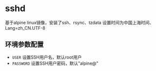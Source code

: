 # sshd
基于alpine linux镜像，安装了ssh、rsync、tzdata
设置时间为中国上海时间、Lang=zh_CN.UTF-8

## 环境参数配置
- `USER` 设置SSH用户名，默认root用户
- `PASSWORD` 设置SSH用户密码，默认"alpine@"
